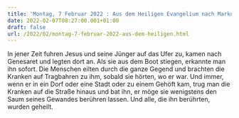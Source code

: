 ```yaml
---
title: 'Montag, 7 Februar 2022 : Aus dem Heiligen Evangelium nach Markus - Mk 6,53-56.'
date: 2022-02-07T08:27:00.001+01:00
draft: false
url: /2022/02/montag-7-februar-2022-aus-dem-heiligen.html
---
```


In jener Zeit fuhren Jesus und seine Jünger auf das Ufer zu, kamen nach Genesaret und legten dort an. Als sie aus dem Boot stiegen, erkannte man ihn sofort. Die Menschen eilten durch die ganze Gegend und brachten die Kranken auf Tragbahren zu ihm, sobald sie hörten, wo er war. Und immer, wenn er in ein Dorf oder eine Stadt oder zu einem Gehöft kam, trug man die Kranken auf die Straße hinaus und bat ihn, er möge sie wenigstens den Saum seines Gewandes berühren lassen. Und alle, die ihn berührten, wurden geheilt.